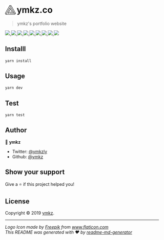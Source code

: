 <div>
  <img align="left" src="public/icon.svg" width="38px">
  <h1>ymkz.co</h1>
</div>

> ymkz's portfolio website

<p>
  <a href="https://github.com/ymkz/ymkz.co" target="_blank" rel="noopener noreferrer">
    <img src="https://flat.badgen.net/github/checks/ymkz/ymkz.co?icon=github" />
  </a>
  <a href="https://app.dependabot.com/accounts/ymkz/repos/172352878" target="_blank" rel="noopener noreferrer">
    <img src="https://flat.badgen.net/badge/deps/dependabot/0366d6?icon=dependabot" />
  </a>
  <a href="https://github.com/Microsoft/TypeScript" target="_blank" rel="noopener noreferrer">
    <img src="https://flat.badgen.net/badge/language/TypeScript/017acd?icon=typescript" />
  </a>
  <a href="https://zeit.co/ymkz/ymkz.co" target="_blank" rel="noopener noreferrer">
    <img src="https://flat.badgen.net/badge/hosting/now/000000?icon=now" />
  </a>
  <a href="https://eslint.org" target="_blank" rel="noopener noreferrer">
    <img src="https://flat.badgen.net/badge/linter/eslint/4b32c3" />
  </a>
  <a href="https://stylelint.io" target="_blank" rel="noopener noreferrer">
    <img src="https://flat.badgen.net/badge/linter/stylelint/263238" />
  </a>
  <a href="https://prettier.io" target="_blank" rel="noopener noreferrer">
    <img src="https://flat.badgen.net/badge/formatter/prettier/ff69b4" />
  </a>
  <a href="https://emotion.sh" target="_blank" rel="noopener noreferrer">
    <img src="https://flat.badgen.net/badge/styling/emotion/d36ac2" />
  </a>
  <!-- <a href="https://jestjs.io" target="_blank" rel="noopener noreferrer">
    <img src="https://flat.badgen.net/badge/unit%20testing/jest/99424f" />
  </a>
  <a href="https://percy.io/ymkz/ymkz.co" target="_blank" rel="noopener noreferrer">
    <img src="https://flat.badgen.net/badge/visual%20testing/percy/9e66bf" />
  </a>
  <a href="https://percy.io/ymkz/ymkz.co" target="_blank" rel="noopener noreferrer">
    <img src="https://flat.badgen.net/badge/_/chrome/ffd600?icon=chrome&label" />
  </a>
  <a href="https://percy.io/ymkz/ymkz.co" target="_blank" rel="noopener noreferrer">
    <img src="https://flat.badgen.net/badge/_/firefox/ff5722/?icon=firefox&label" />
  </a> -->
  <a href="https://twitter.com/ymkzly" target="_blank" rel="noopener noreferrer">
    <img src="https://flat.badgen.net/twitter/follow/ymkzly?icon=twitter" />
  </a>
</p>

## Installl

```sh
yarn install
```

## Usage

```sh
yarn dev
```

## Test

```sh
yarn test
```

## Author

👤 **ymkz**

- Twitter: [@ymkzly](https://twitter.com/ymkzly)
- Github: [@ymkz](https://github.com/ymkz)

## Show your support

Give a ⭐️ if this project helped you!

## License

Copyright © 2019 [ymkz](https://github.com/ymkz).

---

_Logo Icon made by [Freepik](https://www.flaticon.com/authors/freepik) from www.flaticon.com_  
_This README was generated with ❤️ by [readme-md-generator](https://github.com/kefranabg/readme-md-generator)_
